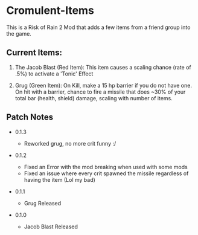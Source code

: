 # Cromulent-Items

This is a Risk of Rain 2 Mod that adds a few items from a friend group into the game.

## Current Items:

1. The Jacob Blast (Red Item): This item causes a scaling chance (rate of .5%) to activate a 'Tonic' Effect

2. Grug (Green Item): On Kill, make a 15 hp barrier if you do not have one. On hit with a barrier, chance to fire a missile that does ~30% of your total bar (health, shield) damage, scaling with number of items.



## Patch Notes

- 0.1.3
  - Reworked grug, no more crit funny :/

- 0.1.2
  - Fixed an Error with the mod breaking when used with some mods
  - Fixed an issue where every crit spawned the missile regardless of having the item (Lol my bad)

- 0.1.1
  - Grug Released

- 0.1.0
  - Jacob Blast Released
